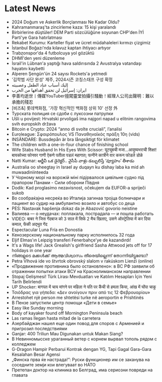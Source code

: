 # Latest News
-  2024 Doğum ve Askerlik Borçlanması Ne Kadar Oldu?
-  Kahramanmaraş'ta zincirleme kaza: 15 kişi yaralandı
-  Birbirlerine düştüler! DEM Parti sözcülüğüne soyunan CHP'den İYİ Parti'ye Gara hatırlatması
-  Rekabet Kurumu: Karteller fiyat ve ücret müdahaleleri kırmızı çizgimiz
-  İstanbul Boğazı'nda kılavuz kaptan ihtiyacı artıyor
-  Trabzonspor'da 4 futbolcuya yol gözüktü
-  DHMİ'den yeni düzenleme
-  İsrail'in Lübnan'a yaptığı hava saldırısında 2 Avustralya vatandaşı hayatını kaybetti
-  Alperen Şengün'ün 24 sayısı Rockets'a yetmedi
-  '김학범 사단 완성' 제주, 2024시즌 코칭스태프 구성 확정
-  إليك أسباب عناد الطفل وعصبيته
-  ايران: إسرائيل لن تحقق أهدافها من الحرب
-  李善均逝世丨傳媒YouTuber擅闖靈堂拍攝引騷動！經理人公司出聲明：難以承擔的殘忍
-  [비즈&] 롯데백화점, '가장 혁신적인 백화점 상위 10' 선정 外
-  Турската полиция се сдоби с луксозни патрулки
-  Ušli u povijest: Hrvatski prvoligaš ima najgori napad u elitnim rangovima svih europskih država
-  Bitcoin e Crypto: 2024 “anno di svolte cruciali”, l’analisi
-  Euroleague: Σφαιρόπουλος VS Παναθηναϊκός πράξη 10η (vids)
-  INSÄNDARE: Bussdepån är bra långsiktigt för klimatet
-  The children with a one-in-four chance of finishing school
-  Wife Stabs Husband In His Eyes With Scissor: यूट्यूबची मजा...आयुष्यभराची शिक्षा! बायकोच्या फोनवर गाणी ऐकणे पतीला पडलं महागात; पत्नीने कात्रीने वार करून फोडले डोळे
-  Natti Kumar: ఆర్జీవీ ఒక డైరెక్టర్.. వైసీపీ వాళ్లు డబ్బులిస్తే ‘వ్యూహం’ తీశాడు
-  Australia oo sheegtay in Israel ay duqayn ku dishay laba ka mid ah muwaadiniinteeda
-  У Чорному морі на ворожій міні підірвалося цивільне судно під прапором Панами - Сили оборони Півдня
-  Dodik: Kad proglasimo nezavisnost, očekujem da EUFOR-a spriječi sukob
-  Во сообраќајна несреќа во Италија загинаа тројца болничари и пациент во судир на амбулантно возило и автобус со деца
-  PES: Nastavak hapšenja dokaz da je Abazović govorio neistine
-  Валиева — о неудачах: поплакала, пострадала — и пошла работать
-  VIDEO: बाबर ने जिस गेंदबाज को 3 साल में सिर्फ 2 मैच खिलाए, उसने ऑस्ट्रेलिया में कर दिया कमाल, फेंकी अद्भुत गेंद
-  Espectacular Luna Fría en Donostia
-  Кенозерскому национальному парку исполнилось 32 года
-  Eljif Elmas'ın Leipzig transferi Fenerbahçe'ye de kazandırdı!
-  It's a Wags life! Jack Grealish's girlfriend Sasha Attwood jets off for 17 holidays in one year
-  നിങ്ങളുടെ മക്കള്‍ക്ക് ആത്മവിശ്വാസം തീരെയില്ലെന്ന് തോന്നിയിട്ടുണ്ടോ?
-  Petra Vlhová ide vo štvrtok obrovský slalom v rakúskom Lienzi (online)
-  «Продвижение противника было остановлено»: в ВС РФ заявили об отражении попытки атаки ВСУ на Краснолиманском направлении
-  Stopaj Gelişmesi! Türk Lirası Mevduatları ve Katılım Hesapları İçin Yeni Tarih Belirlendi
-  UP Shocker: बागपत में चाय मांगने पर महिला ने पति पर कैंची से हमला किया, आंख में घोंपा चाकू
-  Τσιόδρας για γήπεδα: «Δεν ανοίγουν πριν από τις 12 Φεβρουαρίου»
-  Arrestohet një person me shtetësi turke në aeroportin e Prishtinës
-  В Пензе запустили центр помощи «Дети в семье»
-  Easy like Sunday morning
-  Body of kayaker found off Mornington Peninsula beach
-  Las ramas llegan hasta mitad de la carretera
-  Азербайджан нашел еще один повод для споров с Арменией и пригрозил последствиями
-  Ganjar: 400 Triliun Mau Digunakan untuk Makan Siang?
-  В Невинномысске ураганный ветер с корнем вырвал тополь рядом с колледжем
-  G-Dragon Hampir Perbarui Kontrak dengan YG, Tapi Gagal Gara-Gara Kesalahan Besar Agensi
-  „Финска прва ќе настрада!“: Руски функционер им се заканува на соседните земји кои влегуваат во НАТО
-  Претепан доктор на клиника во Белград, има сериозни повреди на главата
